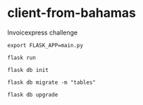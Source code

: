 # client-from-bahamas
 Invoicexpress challenge


`export FLASK_APP=main.py`

`flask run` 

`flask db init`

`flask db migrate -m "tables"`

`flask db upgrade`

